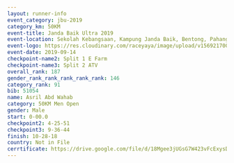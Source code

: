 ```yaml
---
layout: runner-info 
event_category: jbu-2019 
category_km: 50KM 
event-title: Janda Baik Ultra 2019 
event-location: Sekolah Kebangsaan, Kampung Janda Baik, Bentong, Pahang, Malaysia 
event-logo: https://res.cloudinary.com/raceyaya/image/upload/v1569217009/logo/janda-baik_vch1pc.jpg 
event-date: 2019-09-14 
checkpoint-name2: Split 1 E Farm 
checkpoint-name3: Split 2 ATV 
overall_rank: 187
gender_rank_rank_rank_rank_rank: 146
category_rank: 91
bib: 51054
name: Asril Abd Wahab
category: 50KM Men Open
gender: Male
start: 0-00.0
checkpoint2: 4-25-51
checkpoint3: 9-36-44
finish: 10-28-18
country: Not in File
cerrtificate: https://drive.google.com/file/d/18Mgee3jUGsG7W423vFcExysDvNynG3xo/view?usp=sharing
---
```


